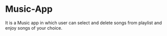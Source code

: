 # Music-App
It is a Music app in which user can select and delete songs from playlist and enjoy songs of your choice.
